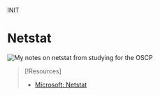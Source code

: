 INIT
# Netstat
![My notes on `netstat` from studying for the OSCP](../../OSCP/windows-privesc/enumeration.md#`netstat`)

> [!Resources]
> - [Microsoft: Netstat](https://learn.microsoft.com/en-us/windows-server/administration/windows-commands/netstat)